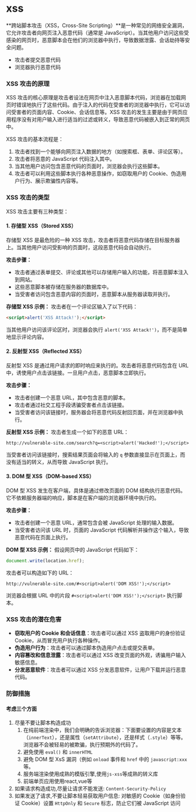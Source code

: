 # xss
**跨站脚本攻击（XSS，Cross-Site Scripting）**是一种常见的网络安全漏洞，它允许攻击者向网页注入恶意代码（通常是 JavaScript）。当其他用户访问这些受感染的网页时，恶意脚本会在他们的浏览器中执行，导致数据泄露、会话劫持等安全问题。
- 攻击者提交恶意代码
- 浏览器执行恶意代码

### XSS 攻击的原理

XSS 攻击的核心原理是攻击者设法在网页中注入恶意脚本代码，浏览器在加载网页时错误地执行了这些代码。由于注入的代码在受害者的浏览器中执行，它可以访问受害者的页面内容、Cookie、会话信息等。XSS 攻击的发生主要是由于网页应用程序没有对用户输入进行适当的过滤或转义，导致恶意代码被嵌入到正常的网页中。

XSS 攻击的基本流程是：

1. 攻击者找到一个能够向网页注入数据的地方（如搜索框、表单、评论区等）。
2. 攻击者将恶意的 JavaScript 代码注入其中。
3. 当其他用户访问包含恶意代码的页面时，浏览器会执行这些脚本。
4. 攻击者可以利用这些脚本执行各种恶意操作，如窃取用户的 Cookie、伪造用户行为、展示欺骗性内容等。

### XSS 攻击的类型

XSS 攻击主要有三种类型：

#### 1. **存储型 XSS（Stored XSS）**
存储型 XSS 是最危险的一种 XSS 攻击，攻击者将恶意代码存储在目标服务器上。当其他用户访问受影响的页面时，这段恶意代码会自动执行。

**攻击步骤：**
- 攻击者通过表单提交、评论或其他可以存储用户输入的功能，将恶意脚本注入到网站。
- 这些恶意脚本被存储在服务器的数据库中。
- 当受害者访问包含恶意内容的页面时，恶意脚本从服务器读取并执行。

**存储型 XSS 示例：**
攻击者在一个评论区输入了以下代码：
```html
<script>alert('XSS Attack!');</script>
```
当其他用户访问该评论区时，浏览器会执行 `alert('XSS Attack!')`，而不是简单地显示评论内容。

#### 2. **反射型 XSS（Reflected XSS）**
反射型 XSS 是通过用户请求的即时响应来执行的。攻击者将恶意代码包含在 URL 中，诱使用户点击该链接。一旦用户点击，恶意脚本立即执行。

**攻击步骤：**
- 攻击者创建一个恶意 URL，其中包含恶意的脚本。
- 攻击者通过社交工程手段诱骗受害者点击该链接。
- 当受害者访问该链接时，服务器会将恶意代码反射回页面，并在浏览器中执行。

**反射型 XSS 示例：**
攻击者生成一个如下的恶意 URL：
```
http://vulnerable-site.com/search?q=<script>alert('Hacked!');</script>
```
当受害者访问该链接时，搜索结果页面会将输入的 `q` 参数直接显示在页面上，而没有适当的转义，从而导致 JavaScript 执行。

#### 3. **DOM 型 XSS（DOM-based XSS）**
DOM 型 XSS 发生在客户端，具体是通过修改页面的 DOM 结构执行恶意代码。它不依赖服务器端的响应，脚本是在客户端的浏览器环境中执行的。

**攻击步骤：**
- 攻击者创建一个恶意 URL，通常包含会被 JavaScript 处理的输入数据。
- 当受害者访问该 URL 时，页面的 JavaScript 代码解析并操作这个输入，导致恶意代码在页面上执行。

**DOM 型 XSS 示例：**
假设网页中的 JavaScript 代码如下：
```javascript
document.write(location.href);
```
攻击者可以构造如下的 URL：
```
http://vulnerable-site.com/#<script>alert('DOM XSS!');</script>
```
浏览器会根据 URL 中的片段 `#<script>alert('DOM XSS!');</script>` 执行脚本。

### XSS 攻击的潜在危害

- **窃取用户的 Cookie 和会话信息**：攻击者可以通过 XSS 盗取用户的身份验证 Cookie，从而冒充用户执行各种操作。
- **伪造用户行为**：攻击者可以通过脚本伪造用户点击或提交表单。
- **内容篡改和信息泄露**：攻击者可以通过 XSS 改变页面的外观，诱骗用户输入敏感信息。
- **分发恶意软件**：攻击者可以通过 XSS 分发恶意软件，让用户下载并运行恶意代码。

### 防御措施
#### 考虑三个方面
1. 尽量不要让脚本构造成功
   1. 在纯前端渲染中，我们会明确的告诉浏览器：下面要设置的内容是文本（`innerText`），还是属性（`setAttribute`），还是样式（`.style`）等等。浏览器不会被轻易的被欺骗，执行预期外的代码了。
   2. 避免使用 `eval()` 和 `innerHTML`
   3. 避免 DOM 型 XsS 漏洞（例如 `onload` 事件和 `href` 中的 `javascript:xxx` 等。
   4. 服务端渲染使用成熟的模版引擎,使用`js-xss`等成熟的转义库
   5. 前端单页应用使用react,vue等
2. 如果请求构造成功,尽量让请求不能发送: `Content-Security-Policy`
3. 如果发送了请求,不要让脚本轻易获取用户信息: 对敏感的 Cookie（如身份验证 Cookie）设置 `HttpOnly` 和 `Secure` 标志，防止它们被 JavaScript 访问
